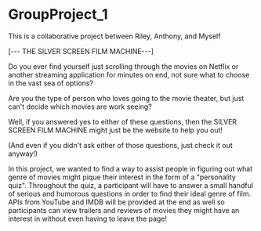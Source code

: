 # GroupProject_1
This is a collaborative project between Riley, Anthony, and Myself

[--- THE SILVER SCREEN FILM MACHINE---]

   Do you ever find yourself just scrolling through the movies on Netflix or another streaming application for minutes on end, not sure what to choose in the vast sea of options?
   
   
   Are you the type of person who loves going to the movie theater, but just can't decide which movies are work seeing?
   
   Well, if you answered yes to either of these questions, then the SILVER SCREEN FILM MACHINE might just be the website to help you out!
   
   (And even if you didn't ask either of those questions, just check it out anyway!)
   


   In this project, we wanted to find a way to assist people in figuring out what genre of movies might pique their interest in the form of a "personality quiz".
   Throughout the quiz, a participant will have to answer a small handful of serious and humorous questions in order to find their ideal genre of film.
   APIs from YouTube and IMDB will be provided at the end as well so participants can view trailers and reviews of movies they might have an interest in without
   even having to leave the page!
   
   

